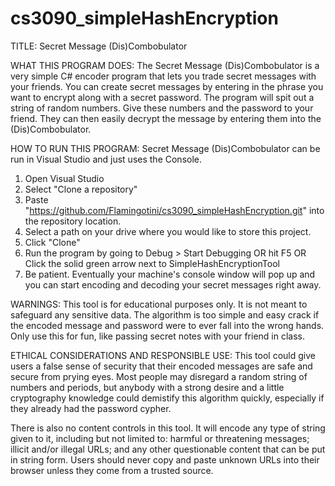 # cs3090_simpleHashEncryption

TITLE: 
Secret Message (Dis)Combobulator

WHAT THIS PROGRAM DOES:
The Secret Message (Dis)Combobulator is a very simple C# encoder program that lets
you trade secret messages with your friends. You can create secret messages by
entering in the phrase you want to encrypt along with a secret password. The 
program will spit out a string of random numbers. Give these numbers and the
password to your friend. They can then easily decrypt the message by entering
them into the (Dis)Combobulator.

HOW TO RUN THIS PROGRAM:
Secret Message (Dis)Combobulator can be run in Visual Studio and just
uses the Console. 
1. Open Visual Studio
2. Select "Clone a repository"
3. Paste "https://github.com/Flamingotini/cs3090_simpleHashEncryption.git" into the
   repository location.
4. Select a path on your drive where you would like to store this project.
5. Click "Clone"
6. Run the program by going to Debug > Start Debugging 
	OR hit F5 
	OR Click the solid green arrow next to SimpleHashEncryptionTool
7. Be patient. Eventually your machine's console window will pop up and you can start 
   encoding and decoding your secret messages right away.

WARNINGS:
This tool is for educational purposes only. It is not meant to safeguard
any sensitive data. The algorithm is too simple and easy crack if the 
encoded message and password were to ever fall into the wrong hands. Only
use this for fun, like passing secret notes with your friend in class. 

ETHICAL CONSIDERATIONS AND RESPONSIBLE USE:
This tool could give users a false sense of security that their encoded messages
are safe and secure from prying eyes. Most people may disregard a random string of numbers
and periods, but anybody with a strong desire and a little cryptography knowledge
could demistify this algorithm quickly, especially if they already had the password cypher. 

There is also no content controls in this tool. It will encode any type of string
given to it, including but not limited to: harmful or threatening messages; illicit 
and/or illegal URLs; and any other questionable content that can be put in string form.
Users should never copy and paste unknown URLs into their browser unless they come
from a trusted source.  